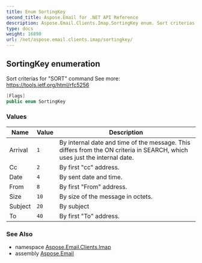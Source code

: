 ```yaml
---
title: Enum SortingKey
second_title: Aspose.Email for .NET API Reference
description: Aspose.Email.Clients.Imap.SortingKey enum. Sort criterias for SORT command See more https//tools.ietf.org/html/rfc5256
type: docs
weight: 16890
url: /net/aspose.email.clients.imap/sortingkey/
---
```

## SortingKey enumeration

Sort criterias for "SORT" command See more: https://tools.ietf.org/html/rfc5256

```csharp
[Flags]
public enum SortingKey
```

### Values

| Name | Value | Description |
| --- | --- | --- |
| Arrival | `1` | By internal date and time of the message. This differs from the ON criteria in SEARCH, which uses just the internal date. |
| Cc | `2` | By first "cc" address. |
| Date | `4` | By sent date and time. |
| From | `8` | By first "From" address. |
| Size | `10` | By size of the message in octets. |
| Subject | `20` | By subject |
| To | `40` | By first "To" address. |

### See Also

* namespace [Aspose.Email.Clients.Imap](../../aspose.email.clients.imap/)
* assembly [Aspose.Email](../../)


